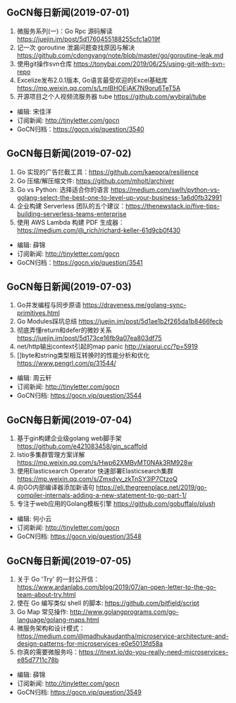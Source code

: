 ## GoCN每日新闻(2019-07-01)

1. 微服务系列(一)：Go Rpc 源码解读 https://juejin.im/post/5d1760455188255cfc1a019f
2. 记一次 goroutine 泄漏问题查找原因与解决 https://github.com/cdongyang/note/blob/master/go/goroutine-leak.md
3. 使用git操作svn仓库 https://tonybai.com/2019/06/25/using-git-with-svn-repo
4. Excelize发布2.0.1版本, Go语言最受欢迎的Excel基础库 https://mp.weixin.qq.com/s/LmIBHOEjAK7N9oru6TeT5A
5. 开源项目之个人视频流服务器 tube https://github.com/wybiral/tube

- 编辑: 宋佳洋
- 订阅新闻: http://tinyletter.com/gocn
- GoCN归档：https://gocn.vip/question/3540

## GoCN每日新闻(2019-07-02)

1. Go 实现的广告拦截工具：https://github.com/kaepora/resilience 
2. Go 压缩/解压缩文件: https://github.com/mholt/archiver
3. Go vs Python: 选择适合你的语言 https://medium.com/swlh/python-vs-golang-select-the-best-one-to-level-up-your-business-1a6d0fb32991
4. 企业构建 Serverless 团队的五个建议：https://thenewstack.io/five-tips-building-serverless-teams-enterprise
5. 使用 AWS Lambda 构建 PDF 生成器：https://medium.com/@_rich/richard-keller-61d9cb0f430 

- 编辑: 薛锦
- 订阅新闻: http://tinyletter.com/gocn
- GoCN归档：https://gocn.vip/question/3541

## GoCN每日新闻(2019-07-03)

1. Go并发编程与同步原语 https://draveness.me/golang-sync-primitives.html
2. Go Modules踩坑总结 https://juejin.im/post/5d1ae1b2f265da1b8466fecb
3. 彻底弄懂return和defer的微妙关系 https://juejin.im/post/5d173ce16fb9a07ea803df75
4. net/http输出context引起的map panic http://xiaorui.cc/?p=5919
5. []byte和string类型相互转换时的性能分析和优化 https://www.pengrl.com/p/31544/

- 编辑: 周云轩
- 订阅新闻: http://tinyletter.com/gocn
- GoCN归档: https://gocn.vip/question/3544

## GoCN每日新闻(2019-07-04)

1. 基于gin构建企业级golang web脚手架 https://github.com/e421083458/gin_scaffold
2. Istio多集群管理方案详解 https://mp.weixin.qq.com/s/Hwp62XMBvMT0NAk3RM928w
3. 使用Elasticsearch Operator 快速部署Elasticsearch集群 https://mp.weixin.qq.com/s/Zmxdvv_zkTnSY3lP7CtzoQ
4. 向GO内部编译器添加新语句 https://eli.thegreenplace.net/2019/go-compiler-internals-adding-a-new-statement-to-go-part-1/
5. 专注于web应用的Golang模板引擎 https://github.com/gobuffalo/plush 

- 编辑: 何小云
- 订阅新闻: http://tinyletter.com/gocn
- GoCN归档: https://gocn.vip/question/3548

## GoCN每日新闻(2019-07-05)

1. 关于 Go 'Try' 的一封公开信：https://www.ardanlabs.com/blog/2019/07/an-open-letter-to-the-go-team-about-try.html 
2. 使在 Go 编写类似 shell 的脚本: https://github.com/bitfield/script
3. Go Map 常见操作: http://www.golangprograms.com/go-language/golang-maps.html 
4. 微服务架构和设计模式：https://medium.com/@madhukaudantha/microservice-architecture-and-design-patterns-for-microservices-e0e5013fd58a 
5. 你真的需要微服务吗：https://itnext.io/do-you-really-need-microservices-e85d7711c78b
 
- 编辑: 薛锦
- 订阅新闻: http://tinyletter.com/gocn
- GoCN归档: https://gocn.vip/question/3549
